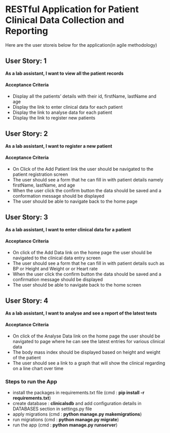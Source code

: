 # RESTful Application for Patient Clinical Data Collection and Reporting

Here are the user storeis below for the application(in agile methodology)

## User Story: 1
**As a lab assistant, I want to view all the patient records**
#### Acceptance Criteria
 - Display all the patients’ details with their id, firstName, lastName and age
 - Display the link to enter clinical data for each patient
 - Display the link to analyse data for each patient
 - Display the link to register new patients

## User Story: 2
**As a lab assistant, I want to register a new patient**
#### Acceptance Criteria
 - On Click of the Add Patient link the user should be navigated to the patient registration screen
 - The user should see a form that he can fill in with patient details namely firstName, lastName, and age
 - When the user click the confirm button the data should be saved and a conformation message should be displayed
 - The user should be able to navigate back to the home page

## User Story: 3
**As a lab assistant, I want to enter clinical data for a patient**
#### Acceptance Criteria
 - On click of the Add Data link on the home page the user should be navigated to the clinical data entry screen
 - The user should see a form that he can fill in with patient details such as BP or Height and Weight or or Heart rate
 - When the user click the confirm button the data should be saved and a confirmation message should be displayed
 - The user should be able to navigate back to the home screen




## User Story: 4
**As a lab assistant, I want to analyse and see a report of the latest tests**
#### Acceptance Criteria
 - On click of the Analyse Data link on the home page the user should be navigated to page where he can see the latest entries for various clinical data
 - The body mass index should be displayed based on height and weight of the patient 
 - The user should see a link to a graph that will show the clinical regarding on a line chart over time


### Steps to run the App
 - install the packages in requirements.txt file (cmd : **pip install -r requirements.txt**)
 - create database : **clinicalsdb** and add configuration details in DATABASES section in settings.py file
 - apply migrations (cmd : **python manage.py makemigrations**)
 - run migrations (cmd : **python manage.py migrate**)
 - run the app (cmd : **python manage.py runserver**)
